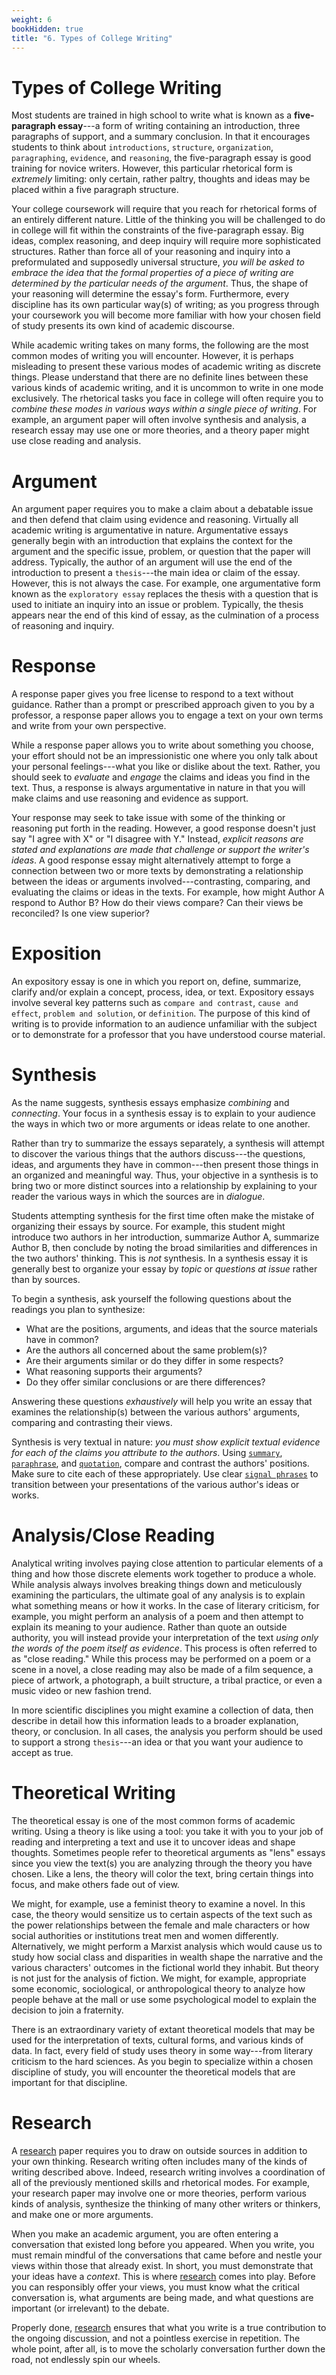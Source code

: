 ```yaml
---
weight: 6
bookHidden: true
title: "6. Types of College Writing"
---
```


# Types of College Writing


Most students are trained in high school to write what is known as a
**five-paragraph essay**---a form of writing containing an introduction, three
paragraphs of support, and a summary conclusion. In that it encourages
students to think about `introductions`, `structure`, `organization`,
`paragraphing`, `evidence`, and `reasoning`, the five-paragraph essay is good
training for novice writers. However, this particular rhetorical form is
*extremely* limiting: only certain, rather paltry, thoughts and ideas
may be placed within a five paragraph structure.

Your college coursework will require that you reach for rhetorical forms
of an entirely different nature. Little of the thinking you will be
challenged to do in college will fit within the constraints of the
five-paragraph essay. Big ideas, complex reasoning, and deep inquiry
will require more sophisticated structures. Rather than force all of
your reasoning and inquiry into a preformulated and supposedly universal
structure, *you will be asked to embrace the idea that the formal
properties of a piece of writing are determined by the particular needs
of the argument*. Thus, the shape of your reasoning will determine the
essay's form. Furthermore, every discipline has its own particular
way(s) of writing; as you progress through your coursework you will
become more familiar with how your chosen field of study presents its
own kind of academic discourse.

While academic writing takes on many forms, the following are the most
common modes of writing you will encounter. However, it is perhaps
misleading to present these various modes of academic writing as
discrete things. Please understand that there are no definite lines
between these various kinds of academic writing, and it is uncommon to
write in one mode exclusively. The rhetorical tasks you face in college
will often require you to *combine these modes in various ways within a
single piece of writing*. For example, an argument paper will often
involve synthesis and analysis, a research essay may use one or more
theories, and a theory paper might use close reading and analysis.

# Argument

An argument paper requires you to make a claim about a debatable issue
and then defend that claim using evidence and reasoning. Virtually all
academic writing is argumentative in nature. Argumentative essays
generally begin with an introduction that explains the context for the
argument and the specific issue, problem, or question that the paper
will address. Typically, the author of an argument will use the end of
the introduction to present a `thesis`---the main idea or claim of the
essay. However, this is not always the case. For example, one
argumentative form known as the `exploratory essay` replaces the
thesis with a question that is used to initiate an inquiry into an issue
or problem. Typically, the thesis appears near the end of this kind of
essay, as the culmination of a process of reasoning and inquiry.

# Response

A response paper gives you free license to respond to a text without
guidance. Rather than a prompt or prescribed approach given to you by a
professor, a response paper allows you to engage a text on your own
terms and write from your own perspective.

While a response paper allows you to write about something you choose,
your effort should not be an impressionistic one where you only talk
about your personal feelings---what you like or dislike about the text.
Rather, you should seek to *evaluate* and *engage* the claims and ideas
you find in the text. Thus, a response is always argumentative in nature
in that you will make claims and use reasoning and evidence as support.

Your response may seek to take issue with some of the thinking or
reasoning put forth in the reading. However, a good response doesn't
just say "I agree with X" or "I disagree with Y." Instead, *explicit
reasons are stated and explanations are made that challenge or support
the writer's ideas*. A good response essay might alternatively attempt
to forge a connection between two or more texts by demonstrating a
relationship between the ideas or arguments involved---contrasting,
comparing, and evaluating the claims or ideas in the texts. For example,
how might Author A respond to Author B? How do their views compare? Can
their views be reconciled? Is one view superior?

# Exposition

An expository essay is one in which you report on, define, summarize,
clarify and/or explain a concept, process, idea, or text. Expository
essays involve several key patterns such as `compare and contrast`, `cause
and effect`, `problem and solution`, or `definition`. The purpose of this
kind of writing is to provide information to an audience unfamiliar with
the subject or to demonstrate for a professor that you have understood
course material.

# Synthesis

As the name suggests, synthesis essays emphasize *combining* and
*connecting*. Your focus in a synthesis essay is to explain to your
audience the ways in which two or more arguments or ideas relate to one
another.

Rather than try to summarize the essays separately, a synthesis will
attempt to discover the various things that the authors discuss---the
questions, ideas, and arguments they have in common---then present those
things in an organized and meaningful way. Thus, your objective in a
synthesis is to bring two or more distinct sources into a relationship
by explaining to your reader the various ways in which the sources are
in *dialogue*.

Students attempting synthesis for the first time often make the mistake
of organizing their essays by source. For example, this student might
introduce two authors in her introduction, summarize Author A, summarize
Author B, then conclude by noting the broad similarities and differences
in the two authors' thinking. This is *not* synthesis. In a synthesis
essay it is generally best to organize your essay by *topic* or
*questions at issue* rather than by sources.

To begin a synthesis, ask yourself the following questions about the
readings you plan to synthesize:

- What are the positions, arguments, and ideas that the source materials have in common? 
- Are the authors all concerned about the same problem(s)? 
- Are their arguments similar or do they differ in some respects? 
- What reasoning supports their arguments? 
- Do they offer similar conclusions or are there differences?

Answering these questions *exhaustively* will help you write an essay that
examines the relationship(s) between the various authors' arguments,
comparing and contrasting their views.

Synthesis is very textual in nature: *you must show explicit textual
evidence for each of the claims you attribute to the authors*.
Using [`summary`](), [`paraphrase`](), and [`quotation`](), compare and
contrast the authors' positions. Make sure to cite each of these
appropriately. Use clear [`signal phrases`]() to transition between your
presentations of the various author's ideas or works.

# Analysis/Close Reading

Analytical writing involves paying close attention to particular
elements of a thing and how those discrete elements work together to
produce a whole. While analysis always involves breaking things down and
meticulously examining the particulars, the ultimate goal of any
analysis is to explain what something means or how it works. In the case
of literary criticism, for example, you might perform an analysis of a
poem and then attempt to explain its meaning to your audience. Rather
than quote an outside authority, you will instead provide your
interpretation of the text *using only the words of the poem itself as
evidence*. This process is often referred to as "close reading." While
this process may be performed on a poem or a scene in a novel, a close
reading may also be made of a film sequence, a piece of artwork, a
photograph, a built structure, a tribal practice, or even a music video or new fashion
trend.

In more scientific disciplines you might examine a collection of data,
then describe in detail how this information leads to a broader
explanation, theory, or conclusion. In all cases, the analysis you
perform should be used to support a strong `thesis`---an idea or that you
want your audience to accept as true.

# Theoretical Writing

The theoretical essay is one of the most common forms of academic
writing. Using a theory is like using a tool: you take it with you to
your job of reading and interpreting a text and use it to uncover ideas
and shape thoughts. Sometimes people refer to theoretical arguments as
"lens" essays since you view the text(s) you are analyzing through the
theory you have chosen. Like a lens, the theory will color the text,
bring certain things into focus, and make others fade out of view.

We might, for example, use a feminist theory to examine a novel. In this
case, the theory would sensitize us to certain aspects of the text such
as the power relationships between the female and male characters or how
social authorities or institutions treat men and women differently.
Alternatively, we might perform a Marxist analysis which would cause us
to study how social class and disparities in wealth shape the narrative
and the various characters' outcomes in the fictional world they
inhabit. But theory is not just for the analysis of fiction. We might,
for example, appropriate some economic, sociological, or anthropological
theory to analyze how people behave at the mall or use some
psychological model to explain the decision to join a fraternity.

There is an extraordinary variety of extant theoretical models that may
be used for the interpretation of texts, cultural forms, and various
kinds of data. In fact, every field of study uses theory in some way---from
literary criticism to the hard sciences. As you begin to specialize
within a chosen discipline of study, you will encounter the theoretical
models that are important for that discipline.

# Research


A [research](#academicresearch) paper requires you to draw on outside sources in
addition to your own thinking. Research writing often includes many of
the kinds of writing described above. Indeed, research writing involves
a coordination of all of the previously mentioned skills and rhetorical
modes. For example, your research paper may involve one or more
theories, perform various kinds of analysis, synthesize the thinking of
many other writers or thinkers, and make one or more arguments.

When you make an academic argument, you are often entering a
conversation that existed long before you appeared. When you write, you
must remain mindful of the conversations that came before and nestle
your views within those that already exist. In short, you must
demonstrate that your ideas have a *context*. This is where
[research](#academicresearch) comes into play. Before you can responsibly offer
your views, you must know what the critical conversation is, what
arguments are being made, and what questions are important (or
irrelevant) to the debate.

Properly done, [research](#academicresearch) ensures that what you write is a
true contribution to the ongoing discussion, and not a pointless
exercise in repetition. The whole point, after all, is to move the
scholarly conversation further down the road, not endlessly spin our wheels.
